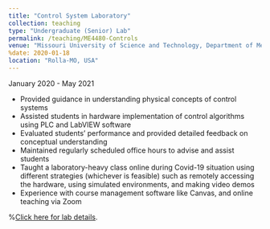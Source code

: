 ```yaml
---
title: "Control System Laboratory"
collection: teaching
type: "Undergraduate (Senior) Lab"
permalink: /teaching/ME4480-Controls
venue: "Missouri University of Science and Technology, Department of Mechanical and Aerospace engineering"
%date: 2020-01-18
location: "Rolla-MO, USA"
---
```

January 2020 - May 2021
  * Provided guidance in understanding physical concepts of control systems
  * Assisted students in hardware implementation of control algorithms using PLC and LabVIEW software
  * Evaluated students’ performance and provided detailed feedback on conceptual understanding
  * Maintained regularly scheduled office hours to advise and assist students
  * Taught a laboratory-heavy class online during Covid-19 situation using different strategies (whichever is feasible) such as remotely accessing the hardware, using simulated environments, and making video demos
  * Experience with course management software like Canvas, and online teaching via Zoom
  
%[Click here for lab details](https://mae.mst.edu/facilities/learninglabcontrolsys/).

